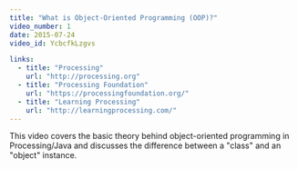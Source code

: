 ```yaml
---
title: "What is Object-Oriented Programming (OOP)?"
video_number: 1
date: 2015-07-24
video_id: YcbcfkLzgvs

links:
  - title: "Processing"
    url: "http://processing.org"
  - title: "Processing Foundation"
    url: "https://processingfoundation.org/"
  - title: "Learning Processing"
    url: "http://learningprocessing.com/"
---
```


This video covers the basic theory behind object-oriented programming in Processing/Java and discusses the difference between a "class" and an "object" instance.
